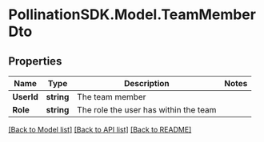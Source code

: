 
# PollinationSDK.Model.TeamMemberDto

## Properties

Name | Type | Description | Notes
------------ | ------------- | ------------- | -------------
**UserId** | **string** | The team member | 
**Role** | **string** | The role the user has within the team | 

[[Back to Model list]](../README.md#documentation-for-models)
[[Back to API list]](../README.md#documentation-for-api-endpoints)
[[Back to README]](../README.md)

